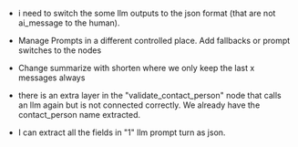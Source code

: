
- i need to switch the some llm outputs to the json format (that are not ai_message to the human).

- Manage Prompts in a different controlled place. Add fallbacks or prompt switches to the nodes

- Change summarize with shorten where we only keep the last x messages always


- there is an extra layer in the "validate_contact_person" node that calls an llm again but is not connected correctly. We already have the contact_person name extracted.

- I can extract all the fields in "1" llm prompt turn as json.